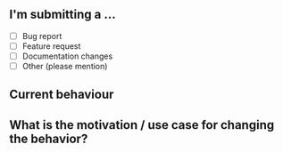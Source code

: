 <!-- You may use different template, just make sure the important things are mentioned -->

## I'm submitting a ...

- [ ] Bug report
- [ ] Feature request
- [ ] Documentation changes
- [ ] Other (please mention)

## Current behaviour

<!-- If the current behavior is a bug, please provide the steps to reproduce -->

<!-- What is the expected behavior incase of a bug -->

<!-- If you're submitting a feature request, mention it in detail here -->

## What is the motivation / use case for changing the behavior?


